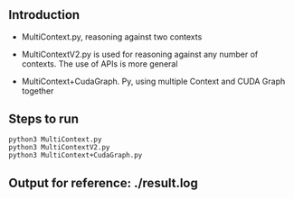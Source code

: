 #

## Introduction

+ MultiContext.py, reasoning against two contexts

+ MultiContextV2.py is used for reasoning against any number of contexts. The use of APIs is more general

+ MultiContext+CudaGraph. Py, using multiple Context and CUDA Graph together

## Steps to run

```shell
python3 MultiContext.py
python3 MultiContextV2.py
python3 MultiContext+CudaGraph.py
```

## Output for reference: ./result.log

